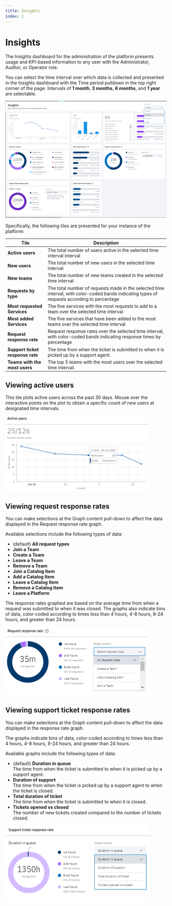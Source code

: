 ```yaml
---
title: Insights
index: 1
---
```


# Insights

The Insights dashboard for the administration of the platform presents usage and KPI-based information to any user with the Administrator, Auditor, or Operator role. 

You can select the time interval over which data is collected and presented in the Insights dashboard with the Time period pulldown in the top right corner of the page. Intervals of **1 month**, **3 months**, **6 months**, and **1 year** are selectable.

![Admin Insights](./assets/img/admin-insights-main.png)

Specifically, the following tiles are presented for your instance of the platform:

| Tile | Description |
| ------ | --- |
| **Active users** | The total number of users active in the selected time interval interval |
| **New users** | The total number of new users in the selected time interval |
| **New teams** | The total number of new teams created in the selected time interval |
| **Requests by type** | The total number of requests made in the selected time interval, with color-coded bands indicating types of requests according to percentage |
| **Most requested Services** | The five services with the most requests to add to a team over the selected time interval |
| **Most added Services** | The five services that have been added to the most teams over the selected time interval |
| **Request response rate** | Request response rates over the selected time interval, with color-coded bands indicating response times by percentage|
| **Support ticket response rate** | The time from when the ticket is submitted to when it is picked up by a support agent.|
| **Teams with the most users** | The top 5 teams with the most users over the selected time interval. |

## Viewing active users

This tile plots active users across the past 30 days. Mouse over the interactive points on the plot to obtain a specific count of new users at designated time intervals.

![Admin Insights Active Users](./assets/img/admin-insights-active-users.png)

## Viewing request response rates

You can make selections at the Graph content pull-down to affect the data displayed in the Request response rate graph.

Available selections include the following types of data:
- (default) **All request types**
- **Join a Team**
- **Create a Team**
- **Leave a Team**
- **Remove a Team**
- **Join a Catalog Item**
- **Add a Catalog Item**
- **Leave a Catalog Item**
- **Remove a Catalog Item**
- **Leave a Platform**

The response rates graphed are based on the average time from when a request was submitted to when it was closed. The graphs also indicate bins of data, color-coded according to times less than 4 hours, 4-8 hours, 8-24 hours, and greater than 24 hours.

![Admin Insights Request Response](./assets/img/admin-insights-request-response.png)

## Viewing support ticket response rates

You can make selections at the Graph content pull-down to affect the data displayed in the response rate graph.

The graphs indicate bins of data, color-coded according to times less than 4 hours, 4-8 hours, 8-24 hours, and greater than 24 hours.

Available graphs include the following types of data:
- (default) **Duration in queue**  
    The time from when the ticket is submitted to when it is picked up by a support agent.
- **Duration of support**  
    The time from when the ticket is picked up by a support agent to when the ticket is closed.
- **Total duration of ticket**  
    The time from when the ticket is submitted to when it is closed.
- **Tickets opened vs closed**  
    The number of new tickets created compared to the number of tickets closed.

![Admin Insights Request Response](./assets/img/admin-insights-support-response.png)